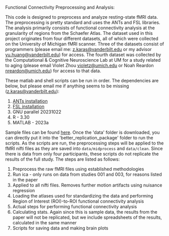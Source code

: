 Functional Connectivity Preprocessing and Analysis:

This code is designed to preprocess and analyze resting-state fMRI data. The preprocessing is pretty standard and uses the ANTs and FSL libraries. The analysis primarily consists of functional connectivity analysis at the granularity of regions from the Schaefer Atlas. The dataset used in this project originates from four different datasets, all of which were collected on the University of Michigan fMRI scanner. Three of the datasets consist of programmers (please email me: z.karas@vanderbilt.edu or my advisor yu.huang@vanderbilt.edu) for access. The fourth dataset was collected by the Computational & Cognitive Neuroscience Lab at UM for a study related to aging (please email Violet Zhou violetz@umich.edu or Noah Reardon nreardon@umich.edu) for access to that data. 

These matlab and shell scripts can be run in order. The dependencies are below, but please email me if anything seems to be missing (z.karas@vanderbilt.edu): 
1. [ANTs installation](https://github.com/ANTsX/ANTs/wiki/Compiling-ANTs-on-Linux-and-Mac-OS) 
2. [FSL installation](https://fsl.fmrib.ox.ac.uk/fsl/docs/#/install/index)
3. GNU parallel 20231022 
4. R - 3.30 
5. MATLAB - 2023a

Sample files can be found [here]([https://drive.google.com/drive/folders/1cLQb45ozPdKxg0cbibWzD2cuI9EO3bts?usp=sharing](https://vanderbilt365-my.sharepoint.com/:f:/g/personal/z_karas_vanderbilt_edu/Eu_z9OmIqddNgC3pKZgGyZQBB5fpk7QHNprSJWoKlnuUCQ?e=lcDpcW)). Once the 'data' folder is downloaded, you can directly put it into the 'better_replication_package' folder to run the scripts. As the scripts are run, the preprocessing steps will be applied to the fMRI nifti files as they are saved into `data/midprocess` and `data/clean`. Since there is data from only four participants, these scripts do not replicate the results of the full study. The steps are listed as follows:

1. Preprocess the raw fMRI files using established methodologies
2. Run ica - only runs on data from studies 001 and 003, for reasons listed in the paper
3. Applied to all nifti files. Removes further motion artifacts using nuisance regression
4. Loading the atlases used for standardizing the data and performing Region of Interest (ROI)-to-ROI functional connectivity analysis
5. Actual steps for performing functional connectivity analysis
6. Calculating stats. Again since this is sample data, the results from the paper will not be replicated, but we include spreadsheets of the results, calculated in the same manner
7. Scripts for saving data and making brain plots



